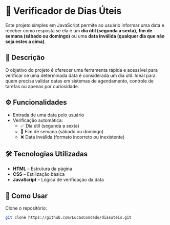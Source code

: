 # 📆 Verificador de Dias Úteis

Este projeto simples em JavaScript permite ao usuário informar uma data e receber como resposta se ela é um **dia útil (segunda a sexta)**, **fim de semana (sábado ou domingo)** ou uma **data inválida (qualquer dia que não seja estes a cima)**.

## 📝 Descrição

O objetivo do projeto é oferecer uma ferramenta rápida e acessível para verificar se uma determinada data é considerada um dia útil. Ideal para quem precisa validar datas em sistemas de agendamento, controle de tarefas ou apenas por curiosidade.

## ⚙️ Funcionalidades

- Entrada de uma data pelo usuário
- Verificação automática:
  - ✅ Dia útil (segunda a sexta)
  - 📛 Fim de semana (sábado ou domingo)
  - ❌ Data inválida (formato incorreto ou inexistente)

## 🛠️ Tecnologias Utilizadas

- **HTML** – Estrutura da página
- **CSS** – Estilização básica
- **JavaScript** – Lógica de verificação da data

## 🚀 Como Usar

Clone o repositório:

```bash
git clone https://github.com/LucasCondado/diasuteis.git